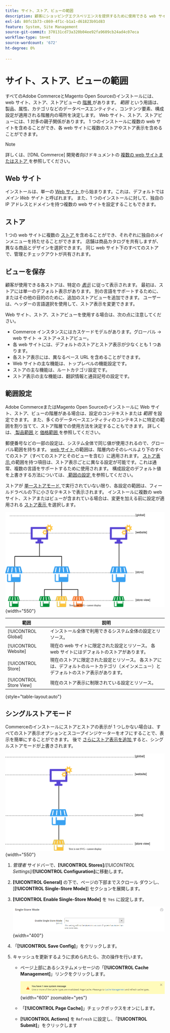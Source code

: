 ```yaml
---
title: サイト、ストア、ビューの範囲
description: 顧客にショッピングエクスペリエンスを提供するために使用できる web サイト、ストア、ストアビューの階層について説明します。
exl-id: 80fc1b73-c869-4f1c-b1a1-d61823b91d83
feature: System, Site Management
source-git-commit: 370131cd73a320b04ee92fa9609cb24ad4c07eca
workflow-type: tm+mt
source-wordcount: '672'
ht-degree: 0%

---
```


# サイト、ストア、ビューの範囲

すべてのAdobe CommerceとMagento Open Sourceのインストールには、web サイト、ストア、ストアビューの [ 階層 ](../stores-purchase/stores.md) があります。 _範囲_ という用語は、製品、属性、カテゴリなどのデータベースエンティティ、コンテンツ要素、構成設定が適用される階層内の場所を決定します。 Web サイト、ストア、ストアビューには、1 対多の親子関係があります。 1 つのインストールに複数の web サイトを含めることができ、各 web サイトに複数のストアやストア表示を含めることができます。

>[!NOTE]
>
>詳しくは、[!DNL Commerce] 開発者向けドキュメントの [ 複数の web サイトまたはストア ](https://experienceleague.adobe.com/docs/commerce-operations/configuration-guide/multi-sites/ms-overview.html) を参照してください。

## Web サイト

インストールは、単一の [Web サイト ](../stores-purchase/stores.md#add-websites) から始まります。これは、デフォルトでは _メイン Web サイト_ と呼ばれます。 また、1 つのインストールに対して、独自の IP アドレスとドメインを持つ複数の web サイトを設定することもできます。

## ストア

1 つの web サイトに複数の [ ストア ](../stores-purchase/stores.md#add-stores) を含めることができ、それぞれに独自のメインメニューを持たせることができます。 店舗は商品カタログを共有しますが、異なる商品とデザインを選択できます。 同じ web サイト下のすべてのストアで、管理とチェックアウトが共有されます。

## ビューを保存

顧客が使用できる各ストアは、特定の _[表示](../stores-purchase/store-views.md)_ に従って表示されます。 最初は、ストアには単一のデフォルト表示があります。 別の言語をサポートするために、またはその他の目的のために、追加のストアビューを追加できます。 ユーザーは、ヘッダーの言語選択を使用して、ストア表示を変更できます。

Web サイト、ストア、ストアビューを使用する場合は、次の点に注意してください。

- Commerce インスタンスにはカスケードモデルがあります。グローバル → web サイト → ストア→ストアビュー。
- 各 web サイトには、デフォルトのストアとストア表示が少なくとも 1 つあります。
- 各ストア表示には、異なるベース URL を含めることができます。
- Web サイトの主な機能は、トップレベルの機能設定です。
- ストアの主な機能は、ルートカテゴリ設定です。
- ストア表示の主な機能は、翻訳情報と通貨記号の設定です。

## 範囲設定

Adobe CommerceまたはMagento Open Sourceのインストールに Web サイト、ストア、ビューの階層がある場合は、設定のコンテキストまたは _範囲_ を設定できます。 また、多くのデータベースエンティティのコンテキストに特定の範囲を割り当てて、ストア階層での使用方法を決定することもできます。 詳しくは、[ 製品範囲 ](../catalog/introduction.md#product-scope) と [ 価格範囲 ](../catalog/catalog-price-scope.md) を参照してください。

郵便番号などの一部の設定は、システム全体で同じ値が使用されるので、グローバル範囲を持ちます。 [web サイト ](../stores-purchase/stores.md#add-websites) の範囲は、階層内のそのレベルより下のすべてのストア（すべてのストアとそのビューを含む）に適用されます。 [ ストア表示 ](../stores-purchase/store-views.md) の範囲を持つ項目は、ストア表示ごとに異なる設定が可能です。これは通常、複数の言語をサポートするために使用されます。 構成設定のデフォルト値を上書きする方法については、[ 範囲の設定 ](../configuration-reference/scope-change.md#set-the-scope) を参照してください。

ストアが [ 単一ストアモード ](#single-store-mode) で実行されていない限り、各設定の範囲は、フィールドラベルの下に小さなテキストで表示されます。 インストールに複数の web サイト、ストアまたはビューが含まれている場合は、変更を加える前に設定が適用される [ ストア表示 ](../stores-purchase/store-views.md) を選択します。

![Web サイト、ストア、ストアビューの階層 ](./assets/scope-multisite.svg){width="550"}

| 範囲 | 説明 |
|--- |--- |
| [!UICONTROL Global] | インストール全体で利用できるシステム全体の設定とリソース。 |
| [!UICONTROL Website] | 現在の web サイトに限定された設定とリソース。 各 web サイトにはデフォルトのストアがあります。 |
| [!UICONTROL Store] | 現在のストアに限定された設定とリソース。 各ストアには、デフォルトのルートカテゴリ（メインメニュー）とデフォルトのストア表示があります。 |
| [!UICONTROL Store View] | 現在のストア表示に制限されている設定とリソース。 |

{style="table-layout:auto"}

## シングルストアモード

Commerceのインストールにストアとストアの表示が 1 つしかない場合は、すべてのストア表示オプションとスコープインジケーターをオフにすることで、表示を簡単にすることができます。 後で [ さらにストア表示を追加 ](../stores-purchase/store-views.md) すると、シングルストアモードが上書きされます。

![ 範囲 – シングルビュー ](./assets/scope-single-view.svg){width="550"}

1. _管理者_ サイドバーで、**[!UICONTROL Stores]**/_[!UICONTROL Settings]_/**[!UICONTROL Configuration]**&#x200B;に移動します。

1. **[!UICONTROL General]** の下で、ページの下部までスクロール ダウンし、[**[!UICONTROL Single-Store Mode]**] セクションを展開します。

1. **[!UICONTROL Enable Single-Store Mode]** を `Yes` に設定します。

   ![ 一般設定 – シングルストアモードの有効化 ](./assets/general-single-store-mode.png){width="400"}

1. 「**[!UICONTROL Save Config]**」をクリックします。

1. キャッシュを更新するように求められたら、次の操作を行います。

   - ページ上部にあるシステムメッセージの「**[!UICONTROL Cache Management]**」リンクをクリックします。

     ![ システムメッセージ – キャッシュ管理 ](../catalog/assets/msg-cache-management.png){width="600" zoomable="yes"}

   - 「**[!UICONTROL Page Cache]**」チェックボックスをオンにします。

   - **[!UICONTROL Actions]** を `Refresh` に設定し、「**[!UICONTROL Submit]**」をクリックします
